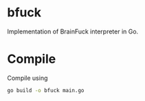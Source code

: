 bfuck
=====

Implementation of BrainFuck interpreter in Go.


Compile
=======

Compile using
```sh
go build -o bfuck main.go
```

